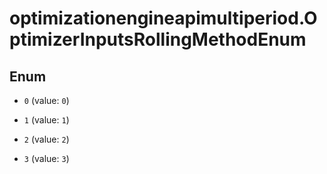 # optimizationengineapimultiperiod.OptimizerInputsRollingMethodEnum

## Enum


* `0` (value: `0`)

* `1` (value: `1`)

* `2` (value: `2`)

* `3` (value: `3`)


